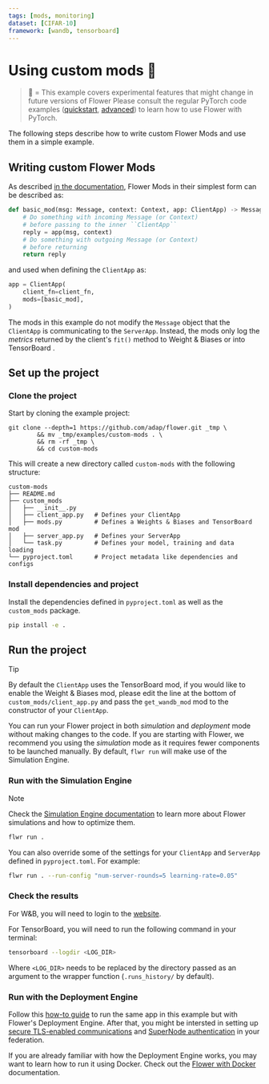 ```yaml
---
tags: [mods, monitoring]
dataset: [CIFAR-10]
framework: [wandb, tensorboard]
---
```


# Using custom mods 🧪

> 🧪 = This example covers experimental features that might change in future versions of Flower
> Please consult the regular PyTorch code examples ([quickstart](https://github.com/adap/flower/tree/main/examples/quickstart-pytorch), [advanced](https://github.com/adap/flower/tree/main/examples/advanced-pytorch)) to learn how to use Flower with PyTorch.

The following steps describe how to write custom Flower Mods and use them in a simple example.

## Writing custom Flower Mods

As described [in the documentation](https://flower.ai/docs/framework/how-to-use-built-in-mods.html#what-are-mods), Flower Mods in their simplest form can be described as:

```python
def basic_mod(msg: Message, context: Context, app: ClientApp) -> Message:
    # Do something with incoming Message (or Context)
    # before passing to the inner ``ClientApp``
    reply = app(msg, context)
    # Do something with outgoing Message (or Context)
    # before returning
    return reply
```

and used when defining the `ClientApp` as:

```python
app = ClientApp(
    client_fn=client_fn,
    mods=[basic_mod],
)
```

The mods in this example do not modify the `Message` object that the `ClientApp` is communicating to the `ServerApp`. Instead, the mods only log the _metrics_ returned by the client's `fit()` method to Weight & Biases or into TensorBoard .

## Set up the project

### Clone the project

Start by cloning the example project:

```shell
git clone --depth=1 https://github.com/adap/flower.git _tmp \
        && mv _tmp/examples/custom-mods . \
        && rm -rf _tmp \
        && cd custom-mods
```

This will create a new directory called `custom-mods` with the following structure:

```shell
custom-mods
├── README.md
├── custom_mods
│   ├── __init__.py
│   ├── client_app.py   # Defines your ClientApp
│   ├── mods.py         # Defines a Weights & Biases and TensorBoard mod
│   ├── server_app.py   # Defines your ServerApp
│   └── task.py         # Defines your model, training and data loading
└── pyproject.toml      # Project metadata like dependencies and configs
```

### Install dependencies and project

Install the dependencies defined in `pyproject.toml` as well as the `custom_mods` package.

```bash
pip install -e .
```

## Run the project

> [!TIP]
> By default the `ClientApp` uses the TensorBoard mod, if you would like to enable the Weight & Biases mod, please edit the line at the bottom of `custom_mods/client_app.py` and pass the `get_wandb_mod` mod to the constructor of your `ClientApp`.

You can run your Flower project in both _simulation_ and _deployment_ mode without making changes to the code. If you are starting with Flower, we recommend you using the _simulation_ mode as it requires fewer components to be launched manually. By default, `flwr run` will make use of the Simulation Engine.

### Run with the Simulation Engine

> [!NOTE]
> Check the [Simulation Engine documentation](https://flower.ai/docs/framework/how-to-run-simulations.html) to learn more about Flower simulations and how to optimize them.

```bash
flwr run .
```

You can also override some of the settings for your `ClientApp` and `ServerApp` defined in `pyproject.toml`. For example:

```bash
flwr run . --run-config "num-server-rounds=5 learning-rate=0.05"
```

### Check the results

For W&B, you will need to login to the [website](https://wandb.ai).

For TensorBoard, you will need to run the following command in your terminal:

```bash
tensorboard --logdir <LOG_DIR>
```

Where `<LOG_DIR>` needs to be replaced by the directory passed as an argument to the wrapper function (`.runs_history/` by default).

### Run with the Deployment Engine

Follow this [how-to guide](https://flower.ai/docs/framework/how-to-run-flower-with-deployment-engine.html) to run the same app in this example but with Flower's Deployment Engine. After that, you might be intersted in setting up [secure TLS-enabled communications](https://flower.ai/docs/framework/how-to-enable-tls-connections.html) and [SuperNode authentication](https://flower.ai/docs/framework/how-to-authenticate-supernodes.html) in your federation.

If you are already familiar with how the Deployment Engine works, you may want to learn how to run it using Docker. Check out the [Flower with Docker](https://flower.ai/docs/framework/docker/index.html) documentation.
